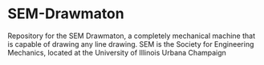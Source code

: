 # SEM-Drawmaton
Repository for the SEM Drawmaton, a completely mechanical machine that is capable of drawing any line drawing. SEM is the Society for Engineering Mechanics, located at the University of Illinois Urbana Champaign
